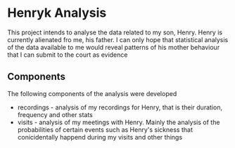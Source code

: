 # Henryk Analysis
This project intends to analyse the data related to my son, Henry.
Henry is currently alienated fro me, his father. I can only hope that
statistical analysis of the data available to me would reveal patterns
of his mother behaviour that I can submit to the court as evidence

## Components
The following components of the analysis were developed

- recordings - analysis of my recordings for Henry, that is their duration, frequency and other stats
- visits - analysis of my meetings with Henry. Mainly the analysis of the probabilities of certain events such as Henry's sickness that conicidentally happend during my visits and other things
